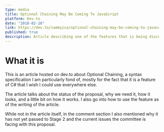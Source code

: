 ```yaml
---
type: media
title: Optional Chaining May Be Coming To JavaScript
platform: Dev.to
date: "2018-02-20"
link: https://dev.to/sammyisa/optional-chaining-may-be-coming-to-javascript--4ff0
published: true
description: Article describing one of the features that is being discussed in the TC39 ECMAScript specification committee. Hopefully soon to join JavaScript!
---
```


# What it is

This is an article hosted on dev.to about Optional Chaining, a syntax specification I am particularly fond of, mostly for the fact that it is a feature of C# that I wish I could use everywhere else. 

The article talks about the status of the proposal, why we need it, how it looks, and a little bit on how it works. I also go into how to use the feature as of the writing of the article. 

While not in the article itself, in the comment section I also mentioned why it has not yet passed to Stage 2 and the current issues the committee is facing with this proposal.